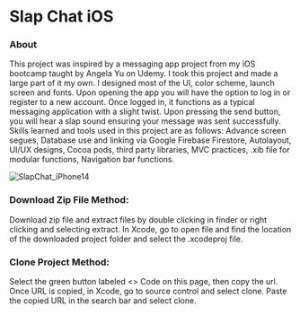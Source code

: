 # Slap Chat iOS

### About
This project was inspired by a messaging app project from my iOS bootcamp taught by Angela Yu on Udemy. I took this project and made a large part of it my own. I designed most of the UI, color scheme, launch screen and fonts. 
Upon opening the app you will have the option to log in or register to a new account. Once logged in, it functions as a typical messaging application with a slight twist. Upon pressing the send button, you will hear a slap sound ensuring your message was sent successfully.  
Skills learned and tools used in this project are as follows: Advance screen segues, Database use and linking via Google Firebase Firestore, Autolayout, UI/UX designs, Cocoa pods, third party libraries, MVC practices, .xib file for modular functions, Navigation bar functions. 


![SlapChat_iPhone14](https://user-images.githubusercontent.com/79613749/233040924-47b6aafa-29c7-491a-ad3b-c51e2d789cd2.png)


### Download Zip File Method:
Download zip file and extract files by double clicking in finder or right clicking and selecting extract. In Xcode, go to open file and find the location of the downloaded project folder and select the .xcodeproj file.

### Clone Project Method:
Select the green button labeled <> Code on this page, then copy the url. Once URL is copied, in Xcode, go to source control and select clone. Paste the copied URL in the search bar and select clone.





